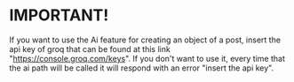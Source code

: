 # IMPORTANT!

If you want to use the Ai feature for creating an object of a post, insert the api key of groq that can be found at this link "https://console.groq.com/keys".
If you don't want to use it, every time that the ai path will be called it will respond with an error "insert the api key".
